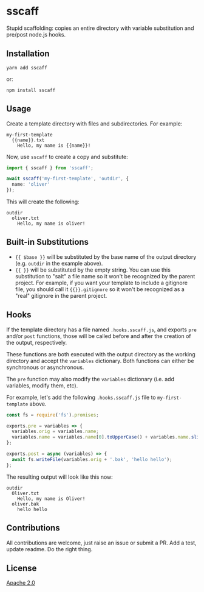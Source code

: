 # sscaff

Stupid scaffolding: copies an entire directory with variable substitution and
pre/post node.js hooks.

## Installation

```shell
yarn add sscaff
```

or:

```shell
npm install sscaff
```

## Usage

Create a template directory with files and subdirectories. For example:

```
my-first-template
  {{name}}.txt
    Hello, my name is {{name}}!
```

Now, use `sscaff` to create a copy and substitute:

```ts
import { sscaff } from 'sscaff';

await sscaff('my-first-template', 'outdir', {
  name: 'oliver'
});
```

This will create the following:

```
outdir
  oliver.txt
    Hello, my name is oliver!
```

## Built-in Substitutions

* `{{ $base }}` will be substituted by the base name of the output directory
  (e.g. `outdir` in the example above).
* `{{ }}` will be substituted by the empty string. You can use this substitution
  to "salt" a file name so it won't be recognized by the parent project. For
  example, if you want your template to include a gitignore file, you should
  call it `{{}}.gitignore` so it won't be recognized as a "real" gitignore in
  the parent project.

## Hooks

If the template directory has a file named `.hooks.sscaff.js`, and exports `pre`
and/or `post` functions, those will be called before and after the creation of
the output, respectively.

These functions are both executed with the output directory as the working
directory and accept the `variables` dictionary. Both functions can either be
synchronous or asynchronous.

The `pre` function may also modify the `variables` dictionary (i.e. add
variables, modify them, etc).

For example, let's add the following `.hooks.sscaff.js` file to
`my-first-template` above.

```js
const fs = require('fs').promises;

exports.pre = variables => {
  variables.orig = variables.name;
  variables.name = variables.name[0].toUpperCase() + variables.name.slice(1);
};

exports.post = async (variables) => {
  await fs.writeFile(variables.orig + '.bak', 'hello hello');
};
```

The resulting output will look like this now:

```
outdir
  Oliver.txt
    Hello, my name is Oliver!
  oliver.bak
    hello hello
```

## Contributions

All contributions are welcome, just raise an issue or submit a PR. Add a test, update readme. Do the right thing.

## License

[Apache 2.0](./LICENSE)

